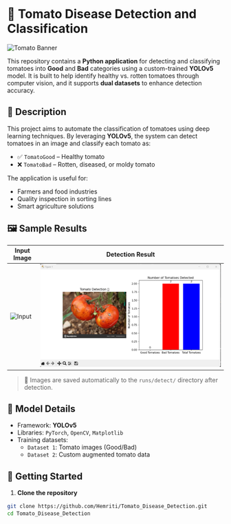 # 🍅 Tomato Disease Detection and Classification

![Tomato Banner](images/banner.png)

This repository contains a **Python application** for detecting and classifying tomatoes into **Good** and **Bad** categories using a custom-trained **YOLOv5** model. It is built to help identify healthy vs. rotten tomatoes through computer vision, and it supports **dual datasets** to enhance detection accuracy.

## 📌 Description

This project aims to automate the classification of tomatoes using deep learning techniques. By leveraging **YOLOv5**, the system can detect tomatoes in an image and classify each tomato as:

- ✅ `TomatoGood` – Healthy tomato
- ❌ `TomatoBad` – Rotten, diseased, or moldy tomato

The application is useful for:
- Farmers and food industries
- Quality inspection in sorting lines
- Smart agriculture solutions

## 🖼️ Sample Results

| Input Image | Detection Result |
|-------------|------------------|
| ![Input](application_front.jpg) | ![Output](result.png) |


> 📝 Images are saved automatically to the `runs/detect/` directory after detection.

## 🧠 Model Details

- Framework: **YOLOv5**
- Libraries: `PyTorch`, `OpenCV`, `Matplotlib`
- Training datasets:
  - `Dataset 1`: Tomato images (Good/Bad)
  - `Dataset 2`: Custom augmented tomato data

## 🚀 Getting Started

1. **Clone the repository**

```bash
git clone https://github.com/Hemriti/Tomato_Disease_Detection.git
cd Tomato_Disease_Detection
